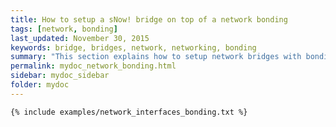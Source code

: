 ```yaml
---
title: How to setup a sNow! bridge on top of a network bonding
tags: [network, bonding]
last_updated: November 30, 2015
keywords: bridge, bridges, network, networking, bonding
summary: "This section explains how to setup network bridges with bonding in order to achieve high availability and better performance."
permalink: mydoc_network_bonding.html
sidebar: mydoc_sidebar
folder: mydoc
---
```



```{% include examples/network_interfaces_bonding.txt %}```
